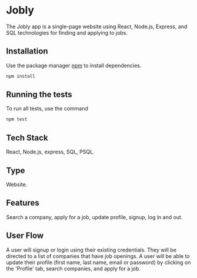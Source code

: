 # Jobly

The Jobly app is a single-page website using React, Node.js, Express, and SQL technologies for finding and applying to jobs. 


## Installation

Use the package manager [npm](https://www.npmjs.com/) to install dependencies.

```bash
npm install
```

## Running the tests

To run all tests, use the command

```bash
npm test
```

## Tech Stack

React, Node.js, express, SQL, PSQL.

## Type

Website.

## Features

Search a company, apply for a job, update profile, signup, log in and out.


## User Flow

A user will signup or login using their existing credentials. They will be directed to a list of companies that have job openings. A user will be able to update their profile (first name, last name, email or password) by clicking on the 'Profile' tab, search companies, and apply for a job.
